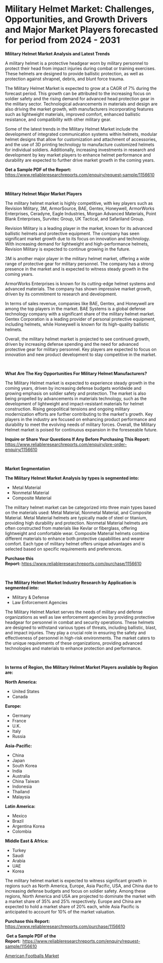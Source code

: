 <p><h1>Military Helmet Market: Challenges, Opportunities, and Growth Drivers and Major Market Players forecasted for period from 2024 - 2031</h1></p><p><strong>Military Helmet Market Analysis and Latest Trends</strong></p>
<p><p>A military helmet is a protective headgear worn by military personnel to protect their head from impact injuries during combat or training exercises. These helmets are designed to provide ballistic protection, as well as protection against shrapnel, debris, and blunt force trauma.</p><p>The Military Helmet Market is expected to grow at a CAGR of 7% during the forecast period. This growth can be attributed to the increasing focus on soldier safety and the rising demand for advanced head protection gear in the military sector. Technological advancements in materials and design are also driving the market growth, with manufacturers incorporating features such as lightweight materials, improved comfort, enhanced ballistic resistance, and compatibility with other military gear.</p><p>Some of the latest trends in the Military Helmet Market include the development of integrated communication systems within helmets, modular helmet designs that allow for customization and attachment of accessories, and the use of 3D printing technology to manufacture customized helmets for individual soldiers. Additionally, increasing investments in research and development by key market players to enhance helmet performance and durability are expected to further drive market growth in the coming years.</p></p>
<p><strong>Get a Sample PDF of the Report:&nbsp;</strong> <a href="https://www.reliableresearchreports.com/enquiry/request-sample/1156610">https://www.reliableresearchreports.com/enquiry/request-sample/1156610</a></p>
<p>&nbsp;</p>
<p><strong>Military Helmet Major Market Players</strong></p>
<p><p>The military helmet market is highly competitive, with key players such as Revision Military, 3M, ArmorSource, BAE, Gentex, Honeywell, ArmorWorks Enterprises, Ceradyne, Eagle Industries, Morgan Advanced Materials, Point Blank Enterprises, Survitec Group, UK Tactical, and Safariland Group.</p><p>Revision Military is a leading player in the market, known for its advanced ballistic helmets and protective equipment. The company has seen significant market growth due to its focus on innovation and technology. With increasing demand for lightweight and high-performance helmets, Revision Military is expected to continue growing in the future.</p><p>3M is another major player in the military helmet market, offering a wide range of protective gear for military personnel. The company has a strong presence in the market and is expected to witness steady growth in the coming years.</p><p>ArmorWorks Enterprises is known for its cutting-edge helmet systems and advanced materials. The company has shown impressive market growth, driven by its commitment to research and development.</p><p>In terms of sales revenue, companies like BAE, Gentex, and Honeywell are among the top players in the market. BAE Systems is a global defense technology company with a significant share of the military helmet market. Gentex Corporation is a leading provider of personal protective equipment, including helmets, while Honeywell is known for its high-quality ballistic helmets.</p><p>Overall, the military helmet market is projected to see continued growth, driven by increasing defense spending and the need for advanced protective gear for military personnel. Key players are expected to focus on innovation and new product development to stay competitive in the market.</p></p>
<p>&nbsp;</p>
<p><strong>What Are The Key Opportunities For Military Helmet Manufacturers?</strong></p>
<p><p>The Military Helmet market is expected to experience steady growth in the coming years, driven by increasing defense budgets worldwide and growing emphasis on soldier safety and protection. The market is also being propelled by advancements in materials technology, such as the development of lightweight and impact-resistant materials for helmet construction. Rising geopolitical tensions and ongoing military modernization efforts are further contributing to the market's growth. Key players in the industry are focused on enhancing product performance and durability to meet the evolving needs of military forces. Overall, the Military Helmet market is poised for continuous expansion in the foreseeable future.</p></p>
<p><strong>Inquire or Share Your Questions If Any Before Purchasing This Report:</strong> <a href="https://www.reliableresearchreports.com/enquiry/pre-order-enquiry/1156610">https://www.reliableresearchreports.com/enquiry/pre-order-enquiry/1156610</a></p>
<p>&nbsp;</p>
<p><strong>Market Segmentation</strong></p>
<p><strong>The Military Helmet Market Analysis by types is segmented into:</strong></p>
<p><ul><li>Metal Material</li><li>Nonmetal Material</li><li>Composite Material</li></ul></p>
<p><p>The military helmet market can be categorized into three main types based on the materials used: Metal Material, Nonmetal Material, and Composite Material. Metal Material helmets are typically made of steel or titanium, providing high durability and protection. Nonmetal Material helmets are often constructed from materials like Kevlar or fiberglass, offering lightweight and comfortable wear. Composite Material helmets combine different materials to enhance both protective capabilities and wearer comfort. Each type of military helmet offers unique advantages and is selected based on specific requirements and preferences.</p></p>
<p><strong>Purchase this Report:&nbsp;</strong><a href="https://www.reliableresearchreports.com/purchase/1156610">https://www.reliableresearchreports.com/purchase/1156610</a></p>
<p>&nbsp;</p>
<p><strong>The Military Helmet Market Industry Research by Application is segmented into:</strong></p>
<p><ul><li>Military & Defense</li><li>Law Enforcement Agencies</li></ul></p>
<p><p>The Military Helmet Market serves the needs of military and defense organizations as well as law enforcement agencies by providing protective headgear for personnel in combat and security operations. These helmets are designed to withstand various types of threats, including ballistic, blast, and impact injuries. They play a crucial role in ensuring the safety and effectiveness of personnel in high-risk environments. The market caters to the unique requirements of these organizations, providing advanced technologies and materials to enhance protection and performance.</p></p>
<p>&nbsp;</p>
<p><strong>In terms of Region, the Military Helmet Market Players available by Region are:</strong></p>
<p>
    <p> <strong> North America: </strong>
        <ul>
            <li>United States</li>
            <li>Canada</li>
        </ul>
        </p> 
    <p> <strong> Europe: </strong>
        <ul>
            <li>Germany</li>
            <li>France</li>
            <li>U.K.</li>
            <li>Italy</li>
            <li>Russia</li>
        </ul>
        </p> 
    <p> <strong> Asia-Pacific: </strong>
        <ul>
            <li>China</li>
            <li>Japan</li>
            <li>South Korea</li>
            <li>India</li>
            <li>Australia</li>
            <li>China Taiwan</li>
            <li>Indonesia</li>
            <li>Thailand</li>
            <li>Malaysia</li>
        </ul>
        </p> 
    <p> <strong> Latin America: </strong>
        <ul>
            <li>Mexico</li>
            <li>Brazil</li>
            <li>Argentina Korea</li>
            <li>Colombia</li>
        </ul>
        </p> 
    <p> <strong> Middle East & Africa: </strong>
        <ul>
            <li>Turkey</li>
            <li>Saudi</li>
            <li>Arabia</li>
            <li>UAE</li>
            <li>Korea</li>
        </ul>
    </p>
    </p>
<p><p>The military helmet market is expected to witness significant growth in regions such as North America, Europe, Asia Pacific, USA, and China due to increasing defense budgets and focus on soldier safety. Among these regions, North America and USA are projected to dominate the market with a market share of 35% and 25% respectively. Europe and China are expected to hold a market share of 20% each, while Asia Pacific is anticipated to account for 10% of the market valuation.</p></p>
<p><strong>Purchase this Report: </strong><a href="https://www.reliableresearchreports.com/purchase/1156610">https://www.reliableresearchreports.com/purchase/1156610</a></p>
<p>&nbsp;<strong>Get a Sample PDF of the Report:&nbsp;&nbsp;</strong><a href="https://www.reliableresearchreports.com/enquiry/request-sample/1156610">https://www.reliableresearchreports.com/enquiry/request-sample/1156610</a></p>
<p><strong></strong></p>
<p><p><a href="https://github.com/BryceTownsendr/Market-Research-Report-List-4/blob/main/american-footballs-market.md">American Footballs Market</a></p></p>